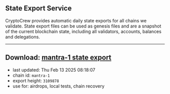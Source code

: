 ## State Export Service
CryptoCrew provides automatic daily state exports for all chains we validate. State export files can be used as genesis files and are a snapshot of the current blockchain state, including all validators, accounts, balances and delegations.

---
**Download: [mantra-1 state export](https://dl-eu2.ccvalidators.com/SERVICE/mantrachain/mantra-1_export_3109878.json)**
---

- last updated: Thu Feb 13 2025 08:18:07
- chain id: `mantra-1`
- export height: `3109878`
- use for: airdrops, local tests, chain recovery
